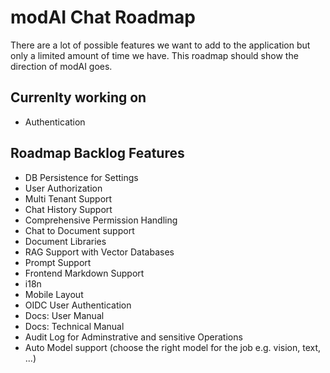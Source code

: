 # modAI Chat Roadmap

There are a lot of possible features we want to add to the application but only a limited
amount of time we have.
This roadmap should show the direction of modAI goes.

## Currenlty working on

* Authentication

## Roadmap Backlog Features

* DB Persistence for Settings
* User Authorization
* Multi Tenant Support
* Chat History Support
* Comprehensive Permission Handling
* Chat to Document support
* Document Libraries
* RAG Support with Vector Databases
* Prompt Support
* Frontend Markdown Support
* i18n
* Mobile Layout
* OIDC User Authentication
* Docs: User Manual
* Docs: Technical Manual
* Audit Log for Adminstrative and sensitive Operations
* Auto Model support (choose the right model for the job e.g. vision, text, ...)
